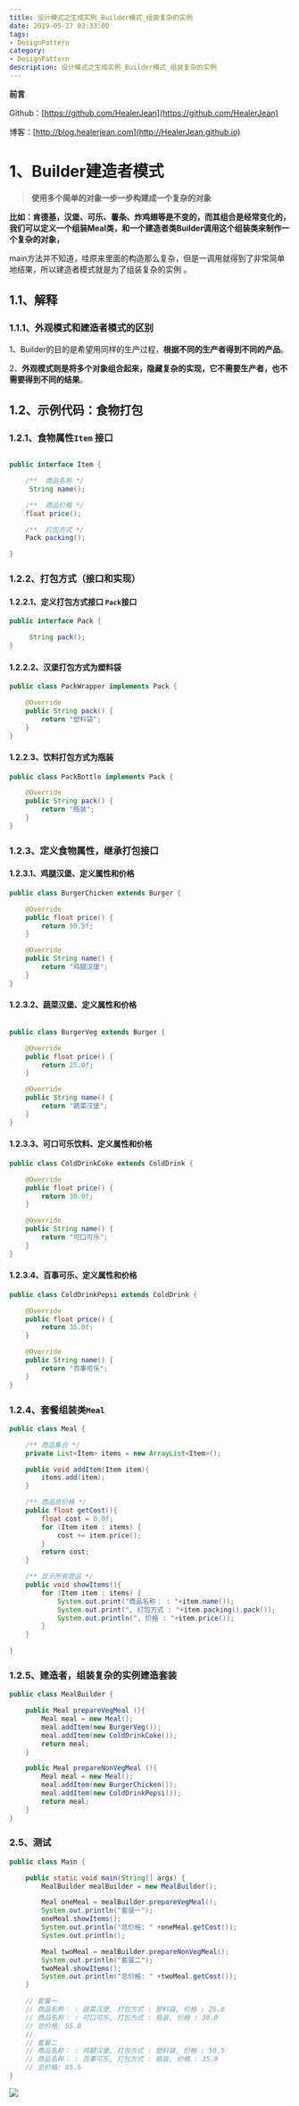 ```yaml
---
title: 设计模式之生成实例_Builder模式_组装复杂的实例
date: 2019-05-27 03:33:00
tags: 
- DesignPattern
category: 
- DesignPattern
description: 设计模式之生成实例_Builder模式_组装复杂的实例
---
```




**前言**     

 Github：[https://github.com/HealerJean](https://github.com/HealerJean)         

 博客：[http://blog.healerjean.com](http://HealerJean.github.io)          



# 1、Builder建造者模式

> **使用多个简单的对象一步一步构建成一个复杂的对象**       



**比如：肯德基，汉堡、可乐、薯条、炸鸡翅等是不变的，而其组合是经常变化的，我们可以定义一个组装Meal类，和一个建造者类Builder调用这个组装类来制作一个复杂的对象，**    

main方法并不知道，哇原来里面的构造那么复杂，但是一调用就得到了非常简单地结果，所以建造者模式就是为了组装复杂的实例 。



## 1.1、解释   

### 1.1.1、外观模式和建造者模式的区别

1、Builder的目的是希望用同样的生产过程，**根据不同的生产者得到不同的产品**。    

2、**外观模式则是将多个对象组合起来，隐藏复杂的实现，它不需要生产者，也不需要得到不同的结果**。





## 1.2、示例代码：食物打包

### 1.2.1、食物属性`Item` 接口

```java

public interface Item {

    /**  商品名称 */
     String name();

    /**  商品价格 */
    float price();

    /**  打包方式 */
    Pack packing();

}

```



### 1.2.2、打包方式（接口和实现）

#### 1.2.2.1、定义打包方式接口  `Pack`接口

```java
public interface Pack {

     String pack();
}
```



#### 1.2.2.2、汉堡打包方式为塑料袋

```java
public class PackWrapper implements Pack {

    @Override
    public String pack() {
        return "塑料袋";
    }
}
```



#### 1.2.2.3、饮料打包方式为瓶装

```java
public class PackBottle implements Pack {

    @Override
    public String pack() {
        return "瓶装";
    }
}
```



### 1.2.3、定义食物属性，继承打包接口

#### 1.2.3.1、鸡腿汉堡、定义属性和价格

```java
public class BurgerChicken extends Burger {

    @Override
    public float price() {
        return 50.5f;
    }

    @Override
    public String name() {
        return "鸡腿汉堡";
    }
}
```



#### 1.2.3.2、蔬菜汉堡、定义属性和价格

```java

public class BurgerVeg extends Burger {

    @Override
    public float price() {
        return 25.0f;
    }

    @Override
    public String name() {
        return "蔬菜汉堡";
    }
}


```



#### 1.2.3.3、可口可乐饮料、定义属性和价格

```java
public class ColdDrinkCoke extends ColdDrink {

    @Override
    public float price() {
        return 30.0f;
    }

    @Override
    public String name() {
        return "可口可乐";
    }
}


```



#### 1.2.3.4、百事可乐、定义属性和价格

```java
public class ColdDrinkPepsi extends ColdDrink {

    @Override
    public float price() {
        return 35.0f;
    }

    @Override
    public String name() {
        return "百事可乐";
    }
}

```



### 1.2.4、套餐组装类`Meal`

```java
public class Meal {

    /** 商品集合 */
    private List<Item> items = new ArrayList<Item>();

    public void addItem(Item item){
        items.add(item);
    }

    /** 商品总价格 */
    public float getCost(){
        float cost = 0.0f;
        for (Item item : items) {
            cost += item.price();
        }
        return cost;
    }

    /** 显示所有商品 */
    public void showItems(){
        for (Item item : items) {
            System.out.print("商品名称： : "+item.name());
            System.out.print(", 打包方式 : "+item.packing().pack());
            System.out.println(", 价格 : "+item.price());
        }
    }

}

```



### 1.2.5、建造者，组装复杂的实例建造套装

```java
public class MealBuilder {

    public Meal prepareVegMeal (){
        Meal meal = new Meal();
        meal.addItem(new BurgerVeg());
        meal.addItem(new ColdDrinkCoke());
        return meal;
    }

    public Meal prepareNonVegMeal (){
        Meal meal = new Meal();
        meal.addItem(new BurgerChicken());
        meal.addItem(new ColdDrinkPepsi());
        return meal;
    }
}
```



### 2.5、测试

```java
public class Main {

    public static void main(String[] args) {
        MealBuilder mealBuilder = new MealBuilder();

        Meal oneMeal = mealBuilder.prepareVegMeal();
        System.out.println("套餐一");
        oneMeal.showItems();
        System.out.println("总价格: " +oneMeal.getCost());
        System.out.println();

        Meal twoMeal = mealBuilder.prepareNonVegMeal();
        System.out.println("套餐二");
        twoMeal.showItems();
        System.out.println("总价格: " +twoMeal.getCost());
    }

    // 套餐一
    // 商品名称： : 蔬菜汉堡, 打包方式 : 塑料袋, 价格 : 25.0
    // 商品名称： : 可口可乐, 打包方式 : 瓶装, 价格 : 30.0
    // 总价格: 55.0
    //
    // 套餐二
    // 商品名称： : 鸡腿汉堡, 打包方式 : 塑料袋, 价格 : 50.5
    // 商品名称： : 百事可乐, 打包方式 : 瓶装, 价格 : 35.0
    // 总价格: 85.5
}
```





![](https://raw.githubusercontent.com/HealerJean/HealerJean.github.io/master/assets/img/artical_bottom.jpg)






<!-- Gitalk 评论 start  -->

<link rel="stylesheet" href="https://unpkg.com/gitalk/dist/gitalk.css">

<script src="https://unpkg.com/gitalk@latest/dist/gitalk.min.js"></script> 
<div id="gitalk-container"></div>    
 <script type="text/javascript">
    var gitalk = new Gitalk({
		clientID: `1d164cd85549874d0e3a`,
		clientSecret: `527c3d223d1e6608953e835b547061037d140355`,
		repo: `HealerJean.github.io`,
		owner: 'HealerJean',
		admin: ['HealerJean'],
		id: 'c0bRVSya8DkeJ39W',
    });
    gitalk.render('gitalk-container');
</script> 

<!-- Gitalk end -->

